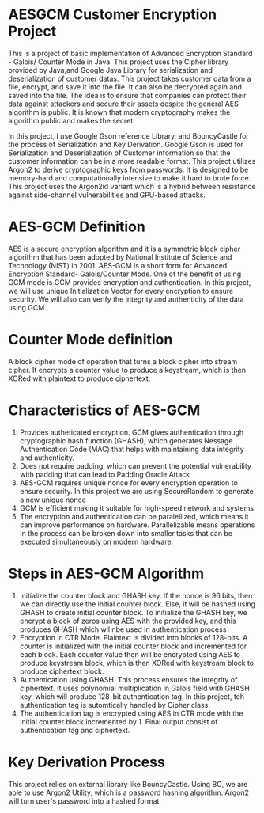 # AESGCM Customer Encryption Project
This is a project of basic implementation of Advanced Encryption Standard - Galois/ Counter Mode in Java. This project uses the Cipher library provided by Java,and Google Java Library for serialization and deserialization of customer datas. This project takes customer data from a file, encrypt, and save it into the file. It can also be decrypted again and saved into the file. The idea is to ensure that companies can protect their data against attackers and secure their assets despite the general AES algorithm is public. It is known that modern cryptography makes the algorithm public and makes the secret.

In this project, I use Google Gson reference Library, and BouncyCastle for the process of Serialization and Key Derivation.
Google Gson is used for Serialization and Deserialization of Customer information so that the customer information can be in a more readable format. 
This project utilizes Argon2 to derive cryptographic keys from passwords. It is designed to be memory-hard and computationally intensive to make it hard to brute force. This project uses the Argon2id variant which is a hybrid between resistance against side-channel vulnerabilities and GPU-based attacks. 

# AES-GCM Definition
AES is a secure encryption algorithm and it is a symmetric block cipher algorithm that has been adopted by National Institute of Science and Technology (NIST) in 2001. AES-GCM is a short form for Advanced Encryption Standard- Galois/Counter Mode.
One of the benefit of using GCM mode is GCM provides encryption and authentication. In this project, we will use unique Initialization Vector for every encryption to ensure security. We will also can verify the integrity and authenticity of the data using GCM.

# Counter Mode definition
A block cipher mode of operation that turns a block cipher into stream cipher. It encrypts a counter value to produce a keystream, which is then XORed with plaintext to produce ciphertext.

# Characteristics of AES-GCM
1) Provides autheticated encryption. GCM gives authentication through cryptographic hash function (GHASH), which generates Nessage Authentication Code (MAC) that helps with maintaining data integrity and authenticity. 
2) Does not require padding, which can prevent the potential vulnerability with padding that can lead to Padding Oracle Attack
3) AES-GCM requires unique nonce for every encryption operation to ensure security. In this project we are using SecureRandom to generate a new unique nonce
4) GCM is efficient making it suitable for high-speed network and systems.
5) The encryption and authentication can be paralellized, which means it can improve performance on hardware. Parallelizable means operations in the process can be broken down into smaller tasks that can be executed simultaneously on modern hardware.

# Steps in AES-GCM Algorithm
1) Initialize the counter block and GHASH key. If the nonce is 96 bits, then we can directly use the initial counter block. Else, it will be hashed using GHASH to create initial counter block. To initialize the GHASH key, we encrypt a block of zeros using AES with the provided key, and this produces GHASH which wil nbe used in authentication process
2) Encryption in CTR Mode. Plaintext is divided into blocks of 128-bits. A counter is initialized with the initial counter block and incremented for each block. Each counter value then will be encrypted using AES to produce keystream block, which is then XORed with keystream block to produce ciphertext block. 
3) Authentication using GHASH. This process ensures the integrity of ciphertext. It uses polynomial multiplication in Galois field with GHASH key, which will produce 128-bit authentication tag. In this project, teh authentication tag is automtically handled by Cipher class.
4) The authentication tag is encrypted using AES in CTR mode with the initial counter block incremented by 1. Final output consist of authentication tag and ciphertext.

# Key Derivation Process
This project relies on external library like BouncyCastle. Using BC, we are able to use Argon2 Utility, which is a password hashing algorithm. Argon2 will turn user's password into a hashed format. 
